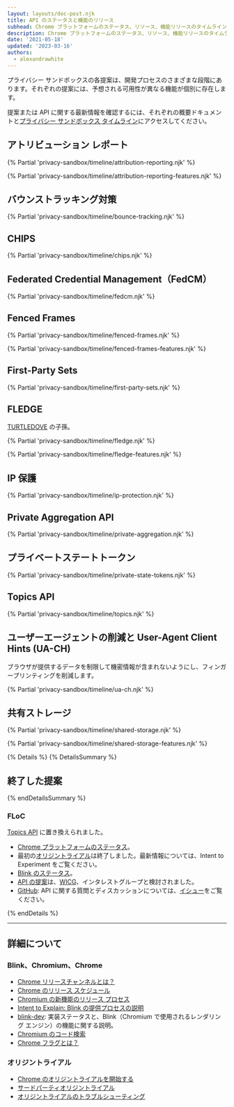 ```yaml
---
layout: layouts/doc-post.njk
title: API のステータスと機能のリリース
subhead: Chrome プラットフォームのステータス、リソース、機能リリースのタイムラインをご覧ください。
description: Chrome プラットフォームのステータス、リソース、機能リリースのタイムラインをご覧ください。
date: '2021-05-18'
updated: '2023-03-16'
authors:
  - alexandrawhite
---
```


プライバシー サンドボックスの各提案は、開発プロセスのさまざまな段階にあります。それぞれの提案には、予想される可用性が異なる機能が個別に存在します。

提案または API に関する最新情報を確認するには、それぞれの概要ドキュメントと[プライバシー サンドボックス タイムライン](https://privacysandbox.com/open-web/)にアクセスしてください。

## アトリビューション レポート

{% Partial 'privacy-sandbox/timeline/attribution-reporting.njk' %}

{% Partial 'privacy-sandbox/timeline/attribution-reporting-features.njk' %}

## バウンストラッキング対策

{% Partial 'privacy-sandbox/timeline/bounce-tracking.njk' %}

## CHIPS

{% Partial 'privacy-sandbox/timeline/chips.njk' %}

## <a>Federated Credential Management（FedCM）</a>

{% Partial 'privacy-sandbox/timeline/fedcm.njk' %}

## Fenced Frames

{% Partial 'privacy-sandbox/timeline/fenced-frames.njk' %}

{% Partial 'privacy-sandbox/timeline/fenced-frames-features.njk' %}

## First-Party Sets

{% Partial 'privacy-sandbox/timeline/first-party-sets.njk' %}

## FLEDGE

[TURTLEDOVE](https://github.com/WICG/turtledove) の子孫。

{% Partial 'privacy-sandbox/timeline/fledge.njk' %}

{% Partial 'privacy-sandbox/timeline/fledge-features.njk' %}

## IP 保護

{% Partial 'privacy-sandbox/timeline/ip-protection.njk' %}

## Private Aggregation API

{% Partial 'privacy-sandbox/timeline/private-aggregation.njk' %}

## プライベートステートトークン

{% Partial 'privacy-sandbox/timeline/private-state-tokens.njk' %}

## Topics API

{% Partial 'privacy-sandbox/timeline/topics.njk' %}

## ユーザーエージェントの削減と User-Agent Client Hints (UA-CH)

ブラウザが提供するデータを制限して機密情報が含まれないようにし、フィンガープリンティングを削減します。

{% Partial 'privacy-sandbox/timeline/ua-ch.njk' %}

## 共有ストレージ

{% Partial 'privacy-sandbox/timeline/shared-storage.njk' %}

{% Partial 'privacy-sandbox/timeline/shared-storage-features.njk' %}

{% Details %} {% DetailsSummary %}

## 終了した提案

{% endDetailsSummary %}

### FLoC

[Topics API](#topics) に置き換えられました。

- [Chrome プラットフォームのステータス](https://www.chromestatus.com/features/5710139774468096)。
- 最初の[オリジントライアル](https://groups.google.com/a/chromium.org/g/blink-dev/c/MmijXrmwrJs)は終了しました。最新情報については、<a>Intent to Experiment</a> をご覧ください。
- [Blink のステータス](https://groups.google.com/a/chromium.org/g/blink-dev/search?q=floc)。
- [API の提案](https://github.com/WICG/floc)は、[WICG](https://www.w3.org/community/wicg/)、インタレストグループと検討されました。
- [GitHub](https://github.com/WICG/floc): API に関する質問とディスカッションについては、[イシュー](https://github.com/WICG/floc/issues)をご覧ください。

{% endDetails %}

---

## 詳細について

### Blink、Chromium、Chrome

- [Chrome リリースチャンネルとは？](/docs/web-platform/chrome-release-channels/)
- [Chrome のリリース スケジュール](https://www.chromestatus.com/features/schedule)
- [Chromium の新機能のリリース プロセス](https://www.chromium.org/blink/launching-features)
- [Intent to Explain: Blink の提供プロセスの説明](https://www.youtube.com/watch?time_continue=291&v=y3EZx_b-7tk)
- [blink-dev](https://groups.google.com/a/chromium.org/g/blink-dev/): 実装ステータスと、Blink（Chromium で使用されるレンダリング エンジン）の機能に関する説明。
- [Chromium のコード検索](https://source.chromium.org/)
- [Chrome フラグとは？](/docs/web-platform/chrome-flags/)

### オリジントライアル

- [Chrome のオリジントライアルを開始する](/docs/web-platform/origin-trials/)
- [サードパーティオリジントライアル](/docs/web-platform/third-party-origin-trials/)
- [オリジントライアルのトラブルシューティング](/docs/web-platform/origin-trial-troubleshooting/)
